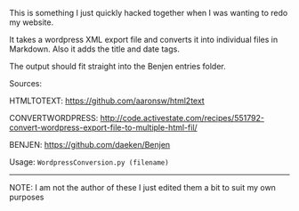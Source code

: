 This is something I just quickly hacked together when I was wanting to redo my website.

It takes a wordpress XML export file and converts it into individual files in Markdown. Also it adds the title and date tags.

The output should fit straight into the Benjen entries folder.

Sources:

HTMLTOTEXT: https://github.com/aaronsw/html2text

CONVERTWORDPRESS: http://code.activestate.com/recipes/551792-convert-wordpress-export-file-to-multiple-html-fil/

BENJEN: https://github.com/daeken/Benjen



Usage: `WordpressConversion.py (filename)`


----
NOTE: I am not the author of these I just edited them a bit to suit my own purposes
